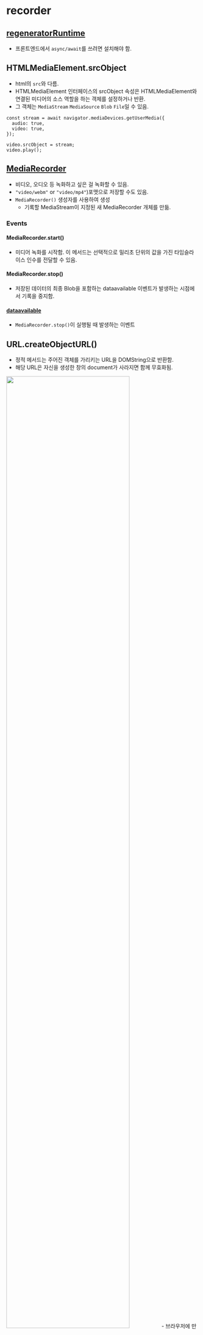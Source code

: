 # recorder


## <a href="https://www.npmjs.com/package/regenerator-runtime">regeneratorRuntime</a>
- 프론트엔드에서 `async/await`를 쓰려면 설치해야 함.

## HTMLMediaElement.srcObject
- html의 `src`와 다름.
- HTMLMediaElement 인터페이스의 srcObject 속성은 HTMLMediaElement와 연결된 미디어의 소스 역할을 하는 객체를 설정하거나 반환.
- 그 객체는 `MediaStream` `MediaSource` `Blob` `File`일 수 있음.
```
const stream = await navigator.mediaDevices.getUserMedia({
  audio: true,
  video: true,
});

video.srcObject = stream;
video.play();
```

## <a href="https://developer.mozilla.org/en-US/docs/Web/API/MediaRecorder">MediaRecorder</a>
- 비디오, 오디오 등 녹화하고 싶은 걸 녹화할 수 있음.
- `"video/webm"` or `"video/mp4"`)포맷으로 저장할 수도 있음.
- `MediaRecorder()` 생성자를 사용하여 생성
  - 기록할 MediaStream이 지정된 새 MediaRecorder 개체를 만듦.

### Events
#### MediaRecorder.start()
- 미디어 녹화를 시작함. 이 메서드는 선택적으로 밀리초 단위의 값을 가진 타임슬라이스 인수를 전달할 수 있음.

#### MediaRecorder.stop()
- 저장된 데이터의 최종 Blob을 포함하는 dataavailable 이벤트가 발생하는 시점에서 기록을 중지함.

#### <a href="https://developer.mozilla.org/en-US/docs/Web/API/MediaRecorder/dataavailable_event">dataavailable</a>
- `MediaRecorder.stop()`이 실행될 때 발생하는 이벤트


## URL.createObjectURL()
- 정적 메서드는 주어진 객체를 가리키는 URL을 DOMString으로 반환함.
- 해당 URL은 자신을 생성한 창의 document가 사라지면 함께 무효화됨.

<img src="https://user-images.githubusercontent.com/97646713/181209501-e9e0001d-05ea-46c4-b68e-24bcc9ae190a.png" width="80%">
- 브라우저에 만들어진 url, 오직 브라우저 상에서만 존재하며, 브라우저로 하여금 파일에 접근할 수 있게 함.


------

# 녹화한 영상 다운로드
```
const handleDownload = () => {
  const a = document.createElement("a");  //a태그 생성
  a.href = videoFile;  //'URL.createObjectURL(event.data);'로 생성된 링크를 a태그로 보냄
  a.download = "My_Recording.webm";  //a태그의 다운로드 속성
  document.body.appendChild(a);  //생성한 a태그를 body 안에 넣음
  a.click();  // 유저가 클릭할 수 있게 함.
};
```

# 다운로드 비디오 포맷 변환

## 변한하기 위한 프로그램

### FFmpeg
1. 비디오에 관한 것을 핸들링(비디오 압축, 포맷 변환, 오디오 제거 및 추출, 형식 변환, 비디오 스크린샷, 자막 추가 등등)할 수 있는 소프트웨어로, 컴퓨터에 설치할 수 있음.
2. FF를 실행하려면 백엔드에서 실행해야만 한다. 그래서 서버 비용이 발생하게 됨.

### WebAssembly
- 개방형 표준.
- WebAssembly(Wasm)는 스택 기반 가상 머신을 위한 이진 명령 형식
- 프로그래밍 언어를 위한 이식 가능한 컴파일 대상으로 설계되어 클라이언트 및 서버 응용 프로그램을 위해 웹에 배포할 수 있음.
- 빠른 코딩이 가능함.
- **모바일에서 동작하지 않을수도 있음.**

### FFmpeg WebAssembly
- WebAssembly에서 제공하는 브라우저 및 노드용 FFmpeg
- ffmpeg.wasm은 FFmpeg의 순수한 Webassembly/Javascript 포트.
- 그것은 비디오 및 오디오 녹음, 변환, 스트리밍 등을 브라우저 내부에서 할 수 있도록 함.
- FFmpeg WebAssembly를 사용하는 이유는 FFmpeg를 사용해서 브라우저로 하여금 비디오 파일을 변환하기 위함.
- `npm install @ffmpeg/ffmpeg @ffmpeg/core`
https://github.com/ffmpegwasm/ffmpeg.wasm
https://www.npmjs.com/package/@ffmpeg/ffmpeg

```
const mp4File = ffmpeg.FS("readFile", "output.mp4");
const mp4Blob = new Blob([mp4File.buffer], { type: "video/mp4" });
const mp4Url = URL.createObjectURL(mp4Blob);
 ```


#### ffmpeg.FS(method, ...args): any
- writeFile: 가상의 세계에 파일을 생성해줌.
- multer처럼 실존하지 않지만 폴더와 파일이 컴퓨터 메모리에 저장되는 것과 비슷하다고 보면 됨.
- `ffmpeg.FS("writeFile", "recording.webm", await fetchFile(videoFile));`

#### fetchFile(media): Promise
- 다양한 리소스에서 파일을 가져오기 위한 도우미 기능.
- 때로는 처리하려는 비디오 / 오디오 파일이 원격 URL과 로컬 파일 시스템의 어딘가에 있을 수 있음.
- 이 도우미 함수는 파일로 가져오고 ffmpeg.wasm이 사용할 Uint8Array 변수를 반환하는 데 도움이 됨.

#### ffmpeg.load
- ffmpeg.load()를 호출하면 기본적으로 http://localhost:3000/node_modules/@ffmpeg/core/dist/를 검색하여 필수 파일을 다운로드함.
  - (ffmpeg-core.js, ffmpeg-core.wasm, ffmpeg-core.worker.js).
- 해당 파일이 거기에 제공되었는지 확인해야 함.
- 해당 파일이 다른 위치에 있는 경우 호출할 때 기본 동작을 다시 작성할 수 있음.

#### ArrayBuffer
- ArrayBuffer 객체는 raw binary data buffer를 나타내는 데 사용됨.
- 다른 언어에서는 종종 "byte array"이라고 하는 byte array임.

#### Uint8Array (양의 정수 8비트 배열)
- Uint8Array 형식 배열은 8비트 부호 없는 정수 배열을 나타냄.

#### Blob
- Blob 객체는 파일류의 불변하는 미가공 데이터를 나타냄.
- 텍스트와 이진 데이터의 형태로 읽을 수 있으며, ReadableStream으로 변환한 후 그 메서드를 사용해 데이터를 처리할 수도 있음.

------

## FFmpeg WebAssembly 에러날 때 (0.10~이상으로 진행시 버전 문제)
1. http://localhost:4000/node_modules/@ffmpeg/core/dist/ffmpeg-core.js 404 (Not Found)
```
const ffmpeg = createFFmpeg({
  corePath: "https://unpkg.com/@ffmpeg/core@0.10.0/dist/ffmpeg-core.js",
  log: true,
});
```
2. Uncaught (in promise) ReferenceError: SharedArrayBuffer is not defined
- `server.js`에 아래 추가
```
app.use(
  session({
    secret: process.env.COOKIE_SECRET,
    resave: false,
    saveUninitialized: false,
    store: MongoStore.create({ mongoUrl: process.env.DB_URL }),
  })
);
```

------

## 불필요한 url제거 -> 속도 향상

```
//메모리에서 삭제
ffmpeg.FS("unlink", "recording.webm");
ffmpeg.FS("unlink", "output.mp4");
ffmpeg.FS("unlink", "thumbnail.jpg");

URL.revokeObjectURL(mp4Url);
URL.revokeObjectURL(thumbUrl);
URL.revokeObjectURL(videoFile);
```

### URL.revokeObjectURL()
- `URL.revokeObjectURL()` 정적 메서드는 이전에 `URL.createObjectURL()`을 통해 생성한 객체 URL을 해제함.
- 객체 URL을 더는 쓸 일이 없을 때 사용해서, 브라우저가 이제 해당 객체를 메모리에 들고 있지 않아도 된다고 알려줌.

